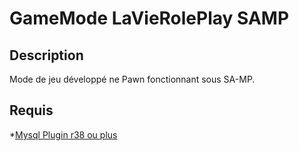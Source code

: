# GameMode LaVieRolePlay SAMP #

## Description ##

Mode de jeu développé ne Pawn fonctionnant sous SA-MP.

## Requis ##
*[Mysql Plugin r38 ou plus](http://forum.sa-mp.com/showthread.php?t=56564)
